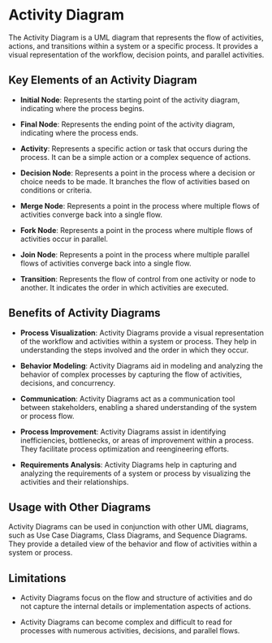 # Activity Diagram

The Activity Diagram is a UML diagram that represents the flow of activities, actions, and transitions within a system or a specific process. It provides a visual representation of the workflow, decision points, and parallel activities.

## Key Elements of an Activity Diagram

- **Initial Node**: Represents the starting point of the activity diagram, indicating where the process begins.

- **Final Node**: Represents the ending point of the activity diagram, indicating where the process ends.

- **Activity**: Represents a specific action or task that occurs during the process. It can be a simple action or a complex sequence of actions.

- **Decision Node**: Represents a point in the process where a decision or choice needs to be made. It branches the flow of activities based on conditions or criteria.

- **Merge Node**: Represents a point in the process where multiple flows of activities converge back into a single flow.

- **Fork Node**: Represents a point in the process where multiple flows of activities occur in parallel.

- **Join Node**: Represents a point in the process where multiple parallel flows of activities converge back into a single flow.

- **Transition**: Represents the flow of control from one activity or node to another. It indicates the order in which activities are executed.

## Benefits of Activity Diagrams

- **Process Visualization**: Activity Diagrams provide a visual representation of the workflow and activities within a system or process. They help in understanding the steps involved and the order in which they occur.

- **Behavior Modeling**: Activity Diagrams aid in modeling and analyzing the behavior of complex processes by capturing the flow of activities, decisions, and concurrency.

- **Communication**: Activity Diagrams act as a communication tool between stakeholders, enabling a shared understanding of the system or process flow.

- **Process Improvement**: Activity Diagrams assist in identifying inefficiencies, bottlenecks, or areas of improvement within a process. They facilitate process optimization and reengineering efforts.

- **Requirements Analysis**: Activity Diagrams help in capturing and analyzing the requirements of a system or process by visualizing the activities and their relationships.

## Usage with Other Diagrams

Activity Diagrams can be used in conjunction with other UML diagrams, such as Use Case Diagrams, Class Diagrams, and Sequence Diagrams. They provide a detailed view of the behavior and flow of activities within a system or process.

## Limitations

- Activity Diagrams focus on the flow and structure of activities and do not capture the internal details or implementation aspects of actions.

- Activity Diagrams can become complex and difficult to read for processes with numerous activities, decisions, and parallel flows.
